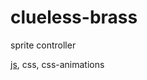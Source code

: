 # clueless-brass

sprite controller

[js](https://developer.mozilla.org/en-US/docs/Web/JavaScript), css, css-animations
